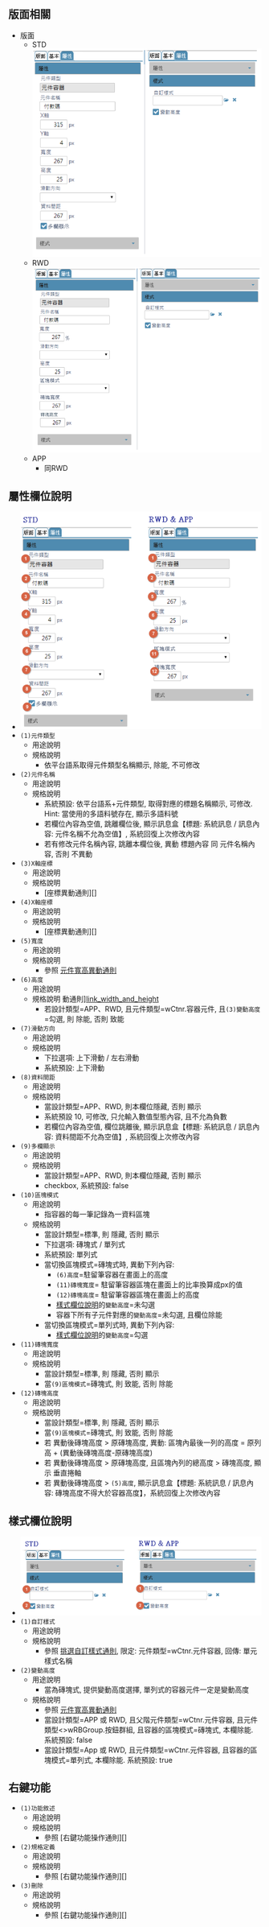 ## <div id="layout">版面相關</div>
* 版面
    * STD <br>
        ![pic][image_wCtnr_STD]
    * RWD <br>
        ![pic][image_wCtnr_RWDAPP]
    * APP <br>
        * 同RWD

## <div id="attributes-object-desc">屬性欄位說明</div>
* ![pic][image_wCtnr_attributes]
* `(1)元件類型`
    * 用途說明
    * 規格說明
        * 依平台語系取得元件類型名稱顯示, 除能, 不可修改
* `(2)元件名稱`
    * 用途說明
    * 規格說明
        * 系統預設: 依平台語系+元件類型, 取得對應的標題名稱顯示, 可修改. Hint: 當使用的多語料號存在, 顯示多語料號
        * 若欄位內容為空值, 跳離欄位後, 顯示訊息盒【標題: 系統訊息 / 訊息內容: 元件名稱不允為空值】, 系統回復上次修改內容
        * 若有修改元件名稱內容, 跳離本欄位後, 異動 標題內容 同 元件名稱內容, 否則 不異動
* `(3)X軸座標`
    * 用途說明
    * 規格說明
        * [座標異動通則][]
* `(4)X軸座標`
    * 用途說明
    * 規格說明
        * [座標異動通則][]
* `(5)寬度`
    * 用途說明
    * 規格說明
        * 參照 [元件寬高異動通則][link_width_and_height]
* `(6)高度`
    * 用途說明
    * 規格說明 動通則][link_width_and_height]
        * 若設計類型=APP、RWD, 且元件類型=wCtnr.容器元件, 且`(3)變動高度`=勾選, 則 除能, 否則 致能
* `(7)滑動方向`
    * 用途說明
    * 規格說明
        * 下拉選項: 上下滑動 / 左右滑動 
        * 系統預設: 上下滑動
* `(8)資料間距`
    * 用途說明
    * 規格說明
        * 當設計類型=APP、RWD, 則本欄位隱藏, 否則 顯示
        * 系統預設 10, 可修改, 只允輸入數值型態內容, 且不允為負數
        * 若欄位內容為空值, 欄位跳離後, 顯示訊息盒【標題: 系統訊息 / 訊息內容: 資料間距不允為空值】, 系統回復上次修改內容        
* `(9)多欄顯示`
    * 用途說明
    * 規格說明
        * 當設計類型=APP、RWD, 則本欄位隱藏, 否則 顯示
        * checkbox, 系統預設: false
* `(10)區塊模式`
    * 用途說明
        * 指容器的每一筆記錄為一資料區塊
    * 規格說明
        * 當設計類型=標準, 則 隱藏, 否則 顯示
        * 下拉選項: 磚塊式 / 單列式
        * 系統預設: 單列式
        * 當切換區塊模式=磚塊式時, 異動下列內容:
            * `(6)高度`=駐留筆容器在畫面上的高度
            * `(11)磚塊寬度`= 駐留筆容器區塊在畫面上的比率換算成px的值
            * `(12)磚塊高度`= 駐留筆容器區塊在畫面上的高度
            * [樣式欄位說明][link_style_object_desc]的`變動高度`=未勾選
            * 容器下所有子元件對應的`變動高度`=未勾選, 且欄位除能
        * 當切換區塊模式=單列式時, 異動下列內容:
            * [樣式欄位說明][link_style_object_desc]的`變動高度`=勾選
* `(11)磚塊寬度`
    * 用途說明
    * 規格說明
        * 當設計類型=標準, 則 隱藏, 否則 顯示
        * 當`(9)區塊模式`=磚塊式, 則 致能, 否則 除能
* `(12)磚塊高度`
    * 用途說明
    * 規格說明
        * 當設計類型=標準, 則 隱藏, 否則 顯示
        * 當`(9)區塊模式`=磚塊式, 則 致能, 否則 除能
        * 若 異動後磚塊高度 > 原磚塊高度, 異動: 區塊內最後一列的高度 = 原列高 + (異動後磚塊高度-原磚塊高度)
        * 若 異動後磚塊高度 > 原磚塊高度, 且區塊內列的總高度 > 磚塊高度, 顯示 垂直捲軸
        * 若 異動後磚塊高度 > `(5)高度`, 顯示訊息盒【標題: 系統訊息 / 訊息內容: 磚塊高度不得大於容器高度】，系統回復上次修改內容

## <div id="style-object-desc">樣式欄位說明</div>
* ![pic][image_wCtnr_style]
* `(1)自訂樣式`
    * 用途說明
    * 規格說明
        * 參照 [挑選自訂樣式通則][link_style_select], 限定: 元件類型=wCtnr.元件容器, 回傳: 單元樣式名稱
* `(2)變動高度`
    * 用途說明
        * 當為磚塊式, 提供變動高度選擇, 單列式的容器元件一定是變動高度
    * 規格說明
        * 參照 [元件寬高異動通則][link_width_and_height]
        * 當設計類型=APP 或 RWD, 且父階元件類型=wCtnr.元件容器, 且元件類型<>wRBGroup.按鈕群組, 且容器的區塊模式=磚塊式, 本欄除能. 系統預設: false
        * 當設計類型=App 或 RWD, 且元件類型=wCtnr.元件容器, 且容器的區塊模式=單列式, 本欄除能. 系統預設: true


## <div id="right-click-function">右鍵功能</div>
* `(1)功能敘述`
    * 用途說明
    * 規格說明
        * 參照 [右鍵功能操作通則][]
* `(2)規格定義`
    * 用途說明
    * 規格說明
        * 參照 [右鍵功能操作通則][]
* `(3)刪除`
    * 用途說明
    * 規格說明
        * 參照 [右鍵功能操作通則][]


<!-- 圖片 -->
[image_wCtnr_STD]:attachment/WidgetBaseProperty_wCtnr_STD.png 
[image_wCtnr_RWDAPP]:attachment/WidgetBaseProperty_wCtnr_RWD&APP.png
[image_wCtnr_attributes]:attachment/WidgetBaseProperty_wCtnr_attributes.png
[image_wCtnr_style]:attachment/WidgetBaseProperty_wCtnr_style.png

<!-- 超連結 -->

[link_attributes_object_desc]:#attributes-object-desc
[link_style_object_desc]:#style-object-desc
[link_style_select]:GeneralRules#style-select
[link_width_and_height]:GeneralRules#width-and-height
